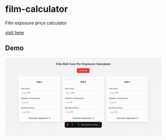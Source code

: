 # film-calculator
Film exposure price calculator 

[visit here](https://andikaraditya.github.io/film-calculator/)

## Demo
![demo](assets/demo.gif)